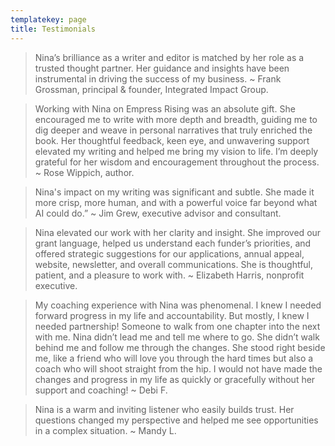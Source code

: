 ```yaml
---
templatekey: page
title: Testimonials
---
```

>Nina’s brilliance as a writer and editor is matched by her role as a trusted thought partner. Her
guidance and insights have been instrumental in driving the success of my business. ~ Frank Grossman, principal & founder, Integrated Impact Group.

>Working with Nina on Empress Rising was an absolute gift. She encouraged me to write with more depth and breadth, guiding me to dig deeper and weave in personal narratives that truly enriched the book. Her thoughtful feedback, keen eye, and unwavering support elevated my writing and helped me bring my vision to life. I’m deeply grateful for her wisdom and encouragement throughout the process. ~ Rose Wippich, author.

>Nina's impact on my writing was significant and subtle. She made it more crisp, more human, and with a powerful voice far beyond what AI could do.” ~ Jim Grew, executive advisor and consultant.

>Nina elevated our work with her clarity and insight. She improved our grant language, helped us understand each funder’s priorities, and offered strategic suggestions for our applications, annual appeal, website, newsletter, and overall communications. She is thoughtful, patient, and a pleasure to work with. ~ Elizabeth Harris, nonprofit executive.

> My coaching experience with Nina was phenomenal. I knew I needed forward progress in my life and accountability. But mostly, I knew I needed partnership! Someone to walk from one chapter into the next with me. Nina didn’t lead me and tell me where to go. She didn’t walk behind me and follow me through the changes. She stood right beside me, like a friend who will love you through the hard times but also a coach who will shoot straight from the hip. I would not have made the changes and progress in my life as quickly or gracefully without her support and coaching! ~ Debi F.

> Nina is a warm and inviting listener who easily builds trust. Her questions changed my perspective and helped me see opportunities in a complex situation. ~ Mandy L.
